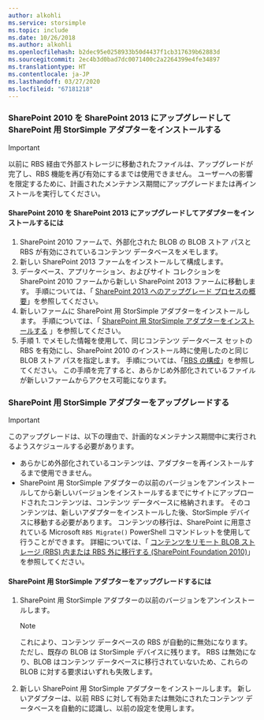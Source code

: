 ```yaml
---
author: alkohli
ms.service: storsimple
ms.topic: include
ms.date: 10/26/2018
ms.author: alkohli
ms.openlocfilehash: b2dec95e0258933b50d4437f1cb317639b62883d
ms.sourcegitcommit: 2ec4b3d0bad7dc0071400c2a2264399e4fe34897
ms.translationtype: HT
ms.contentlocale: ja-JP
ms.lasthandoff: 03/27/2020
ms.locfileid: "67181218"
---
```

### <a name="upgrade-sharepoint-2010-to-sharepoint-2013-and-then-install-the-storsomple-adapter-for-sharepoint"></a>SharePoint 2010 を SharePoint 2013 にアップグレードして SharePoint 用 StorSimple アダプターをインストールする
> [!IMPORTANT]
> 以前に RBS 経由で外部ストレージに移動されたファイルは、アップグレードが完了し、RBS 機能を再び有効にするまでは使用できません。 ユーザーへの影響を限定するために、計画されたメンテナンス期間にアップグレードまたは再インストールを実行してください。
> 
> 

#### <a name="to-upgrade-sharepoint-2010-to-sharepoint-2013-and-then-install-the-adapter"></a>SharePoint 2010 を SharePoint 2013 にアップグレードしてアダプターをインストールするには
1. SharePoint 2010 ファームで、外部化された BLOB の BLOB ストア パスと RBS が有効にされているコンテンツ データベースをメモします。 
2. 新しい SharePoint 2013 ファームをインストールして構成します。 
3. データベース、アプリケーション、およびサイト コレクションを SharePoint 2010 ファームから新しい SharePoint 2013 ファームに移動します。 手順については、「 [SharePoint 2013 へのアップグレード プロセスの概要](https://technet.microsoft.com/library/cc262483.aspx)」を参照してください。
4. 新しいファームに SharePoint 用 StorSimple アダプターをインストールします。 手順については、「 [SharePoint 用 StorSimple アダプターをインストールする](#install-the-storsimple-adapter-for-sharepoint) 」を参照してください。
5. 手順 1. でメモした情報を使用して、同じコンテンツ データベース セットの RBS を有効にし、SharePoint 2010 のインストール時に使用したのと同じ BLOB ストア パスを指定します。 手順については、「[RBS の構成](#configure-rbs)」を参照してください。 この手順を完了すると、あらかじめ外部化されているファイルが新しいファームからアクセス可能になります。 

### <a name="upgrade-the-storsimple-adapter-for-sharepoint"></a>SharePoint 用 StorSimple アダプターをアップグレードする
> [!IMPORTANT]
> このアップグレードは、以下の理由で、計画的なメンテナンス期間中に実行されるようスケジュールする必要があります。
> 
> * あらかじめ外部化されているコンテンツは、アダプターを再インストールするまで使用できません。
> * SharePoint 用 StorSimple アダプターの以前のバージョンをアンインストールしてから新しいバージョンをインストールするまでにサイトにアップロードされたコンテンツは、コンテンツ データベースに格納されます。 そのコンテンツは、新しいアダプターをインストールした後、StorSimple デバイスに移動する必要があります。 コンテンツの移行は、SharePoint に用意されている Microsoft `RBS Migrate()` PowerShell コマンドレットを使用して行うことができます。 詳細については、「 [コンテンツをリモート BLOB ストレージ (RBS) 内または RBS 外に移行する (SharePoint Foundation 2010)](https://technet.microsoft.com/library/ff628255.aspx)」を参照してください。 
> 
> 

#### <a name="to-upgrade-the-storsimple-adapter-for-sharepoint"></a>SharePoint 用 StorSimple アダプターをアップグレードするには
1. SharePoint 用 StorSimple アダプターの以前のバージョンをアンインストールします。
   
   > [!NOTE]
   > これにより、コンテンツ データベースの RBS が自動的に無効になります。 ただし、既存の BLOB は StorSimple デバイスに残ります。 RBS は無効になり、BLOB はコンテンツ データベースに移行されていないため、これらの BLOB に対する要求はいずれも失敗します。 
   > 
   > 
2. 新しい SharePoint 用 StorSimple アダプターをインストールします。 新しいアダプターは、以前 RBS に対して有効または無効にされたコンテンツ データベースを自動的に認識し、以前の設定を使用します。

